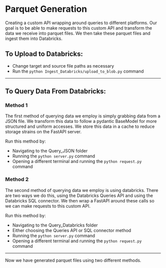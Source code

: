 # Parquet Generation

Creating a custom API wrapping around queries to different platforms. Our goal is to be able to make requests to this custom API and transform the data we receive into parquet files. We then take these parquet files and ingest them into Databricks.

## To Upload to Databricks: 

* Change target and source file paths as necessary
* Run the `python Ingest_Databricks/upload_to_blob.py` command

---

## To Query Data From Databricks: 

### Method 1 

The first method of querying data we employ is simply grabbing data from a JSON file. We transform this data to follow a pydantic BaseModel for more structured and uniform accesses. We store this data in a cache to reduce storage strains on the FastAPI server. 

Run this method by: 
* Navigating to the Query_JSON folder
* Running the `python server.py` command
* Opening a different terminal and running the `python request.py` command

### Method 2 

The second method of querying data we employ is using databricks. There are two ways we do this, using the Databricks Queries API and using the Databricks SQL connector. We then wrap a FastAPI around these calls so we can make requests to this custom API. 

Run this method by: 
* Navigating to the Query_Databricks folder 
* Either choosing the Queries API or SQL connector method
* Running the `python server.py` command
* Opening a different terminal and running the `python request.py` command

---

Now we have generated parquet files using two different methods. 